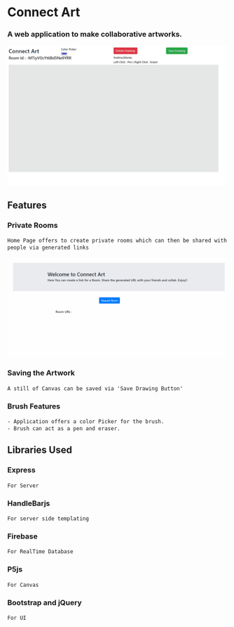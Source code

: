 # Connect Art
 ### A web application to make collaborative artworks.
 
 
![](docs/Connect_Art_rooms.gif)

## Features

### Private Rooms
    Home Page offers to create private rooms which can then be shared with people via generated links
![](docs/Connect_Art_homePage.gif)

### Saving the Artwork
    A still of Canvas can be saved via 'Save Drawing Button'

### Brush Features
    - Application offers a color Picker for the brush.
    - Brush can act as a pen and eraser.

## Libraries Used

### Express
    For Server

### HandleBarjs
    For server side templating
 
### Firebase
    For RealTime Database

### P5js
    For Canvas

### Bootstrap and jQuery
    For UI
